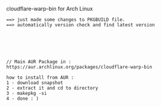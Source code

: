 cloudflare-warp-bin for Arch Linux 

	==> just made some changes to PKGBUILD file.
	==> automatically version check and find latest version 





 
	// Main AUR Package in : https://aur.archlinux.org/packages/cloudflare-warp-bin

 	how to install from AUR : 
	1 - download snapshot 
 	2 - extract it and cd to directory 
  	3 - makepkg -si
   	4 - done : )
